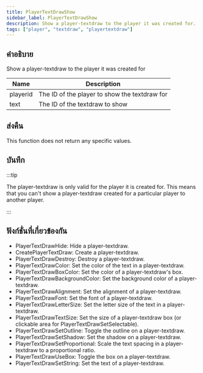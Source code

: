 ```yaml
---
title: PlayerTextDrawShow
sidebar_label: PlayerTextDrawShow
description: Show a player-textdraw to the player it was created for.
tags: ["player", "textdraw", "playertextdraw"]
---
```


## คำอธิบาย

Show a player-textdraw to the player it was created for

| Name     | Description                                   |
| -------- | --------------------------------------------- |
| playerid | The ID of the player to show the textdraw for |
| text     | The ID of the textdraw to show                |

## ส่งคืน

This function does not return any specific values.

## บันทึก

:::tip

The player-textdraw is only valid for the player it is created for. This means that you can't show a player-textdraw created for a particular player to another player.

:::

## ฟังก์ชั่นที่เกี่ยวข้องกัน

- PlayerTextDrawHide: Hide a player-textdraw.
- CreatePlayerTextDraw: Create a player-textdraw.
- PlayerTextDrawDestroy: Destroy a player-textdraw.
- PlayerTextDrawColor: Set the color of the text in a player-textdraw.
- PlayerTextDrawBoxColor: Set the color of a player-textdraw's box.
- PlayerTextDrawBackgroundColor: Set the background color of a player-textdraw.
- PlayerTextDrawAlignment: Set the alignment of a player-textdraw.
- PlayerTextDrawFont: Set the font of a player-textdraw.
- PlayerTextDrawLetterSize: Set the letter size of the text in a player-textdraw.
- PlayerTextDrawTextSize: Set the size of a player-textdraw box (or clickable area for PlayerTextDrawSetSelectable).
- PlayerTextDrawSetOutline: Toggle the outline on a player-textdraw.
- PlayerTextDrawSetShadow: Set the shadow on a player-textdraw.
- PlayerTextDrawSetProportional: Scale the text spacing in a player-textdraw to a proportional ratio.
- PlayerTextDrawUseBox: Toggle the box on a player-textdraw.
- PlayerTextDrawSetString: Set the text of a player-textdraw.
